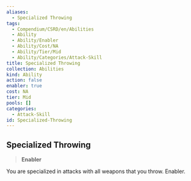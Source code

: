 ```yaml
---
aliases:
  - Specialized Throwing
tags:
  - Compendium/CSRD/en/Abilities
  - Ability
  - Ability/Enabler
  - Ability/Cost/NA
  - Ability/Tier/Mid
  - Ability/Categories/Attack-Skill
title: Specialized Throwing
collection: Abilities
kind: Ability
action: false
enabler: true
cost: NA
tier: Mid
pools: []
categories:
  - Attack-Skill
id: Specialized-Throwing
---
```

## Specialized Throwing    
>**Enabler**  
    
You are specialized in attacks with all weapons that you throw. Enabler.
